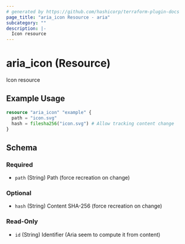 ```yaml
---
# generated by https://github.com/hashicorp/terraform-plugin-docs
page_title: "aria_icon Resource - aria"
subcategory: ""
description: |-
  Icon resource
---
```


# aria_icon (Resource)

Icon resource

## Example Usage

```terraform
resource "aria_icon" "example" {
  path = "icon.svg"
  hash = filesha256("icon.svg") # Allow tracking content change
}
```

<!-- schema generated by tfplugindocs -->
## Schema

### Required

- `path` (String) Path (force recreation on change)

### Optional

- `hash` (String) Content SHA-256 (force recreation on change)

### Read-Only

- `id` (String) Identifier (Aria seem to compute it from content)
